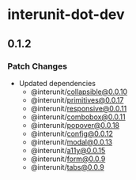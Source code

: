 # interunit-dot-dev

## 0.1.2

### Patch Changes

- Updated dependencies
  - @interunit/collapsible@0.0.10
  - @interunit/primitives@0.0.17
  - @interunit/responsive@0.0.11
  - @interunit/combobox@0.0.11
  - @interunit/popover@0.0.18
  - @interunit/config@0.0.12
  - @interunit/modal@0.0.13
  - @interunit/a11y@0.0.15
  - @interunit/form@0.0.9
  - @interunit/tabs@0.0.9
